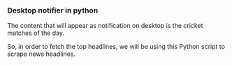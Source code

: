 ### Desktop notifier in python

The content that will appear as notification on desktop is the cricket matches of the day.

So, in order to fetch the top headlines, we will be using this Python script to scrape news headlines.
